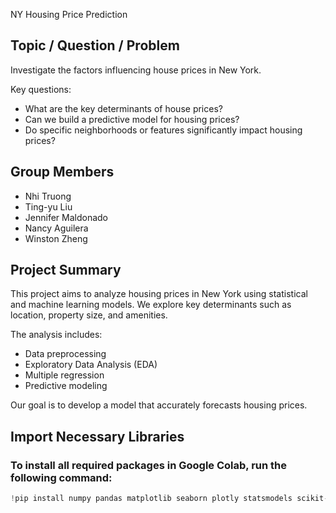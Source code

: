 NY Housing Price Prediction

Topic / Question / Problem
-----------------------------------
Investigate the factors influencing house prices in New York.

Key questions:
- What are the key determinants of house prices?
- Can we build a predictive model for housing prices?
- Do specific neighborhoods or features significantly impact housing prices?

Group Members
-----------------------------------
- Nhi Truong
- Ting-yu Liu
- Jennifer Maldonado
- Nancy Aguilera
- Winston Zheng

Project Summary
-----------------------------------
This project aims to analyze housing prices in New York using statistical 
and machine learning models. We explore key determinants such as location, 
property size, and amenities.

The analysis includes:
- Data preprocessing
- Exploratory Data Analysis (EDA)
- Multiple regression
- Predictive modeling

Our goal is to develop a model that accurately forecasts housing prices.

Import Necessary Libraries
-----------------------------------
### To install all required packages in Google Colab, run the following command:

```python
!pip install numpy pandas matplotlib seaborn plotly statsmodels scikit-learn
